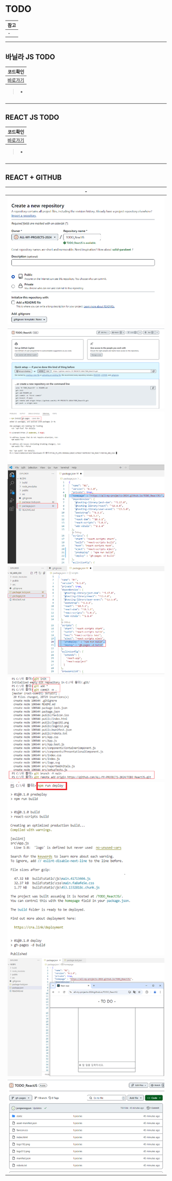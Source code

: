 # TODO 

|참고|
|-|
|-|

---
바닐라 JS TODO
---
|코드확인|
|-|
|[바로가기](https://github.com/ALL-MY-PROJECTS-2024/TODO_VanillaJS.git)|

> -
```
```

---
REACT JS TODO
---
|코드확인|
|-|
|[바로가기](https://github.com/ALL-MY-PROJECTS-2024/TODO_ReactJS.git)|
> -
```
```

---
REACT + GITHUB
---

|-|
|-|
|<img src="./IMG/03/1.png" />|
|<img src="./IMG/03/2.png" />|
|<img src="./IMG/03/3.png" />|
|<img src="./IMG/03/4.png" />|
|<img src="./IMG/03/5.png" />|
|<img src="./IMG/03/6.png" />|
|<img src="./IMG/03/7.png" />|
|<img src="./IMG/03/8.png" />|
|<img src="./IMG/03/9.png" />|

